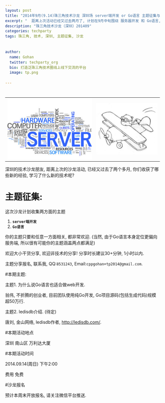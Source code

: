 ```yaml
---
layout: post
title: "2014年9月(9.14)珠三角技术沙龙 深圳场 server端开发 or Go语言 主题征集与报名"
excerpt: "  距离上次活动已经又过去两月了, 计划在9月中旬围绕 服务器开发 和 Go语言, 组织一场沙龙活动, 点击 阅读详情 提交你的分享或报名"
description: "珠三角技术沙龙（深圳）201409"
categories: techparty
tags: 珠三角, 技术, 深圳, 主题征集, 沙龙


author:
  name: Gohan
  twitter: techparty_org
  bio: 打造泛珠三角技术圈线上线下交流的平台
  image: tp.png

---
```

<h1>

</h2>
<table> 
<tr> 
<td><img src="/img/140827-server.jpg"/></td> 
<td><img src="/img/140827-golang.jpg"/></td> 
</tr> 
</table>

深圳的技术沙龙朋友, 距离上次的沙龙活动, 已经又过去了两个多月, 你们收获了哪些新的经验, 学习了什么新的技术呢?

# 主题征集:

这次沙龙计划收集两方面的主题

1. **`server端开发`**
2. **`Go语言`**

你的主题只要和任意一方面相关, 都非常欢迎.
(当然, 由于Go语言本身定位更偏向服务端, 所以很有可能你的主题涵盖两点都满足) 

欢迎大小干货分享, 欢迎非技术的分享! 分享时长建议30+分钟, 1小时以内.

主题分享报名, 联系我, QQ:`8531243`, Email:`cppgohan+tp2014@gmail.com`.

#本期主题:

主题1. 为什么说Go语言也适合做web开发.

翁伟, 不折腾的创业者, 目前团队使用纯Go开发, Go项目源码(包括生成代码)规模超50万行.

主题2. ledisdb介绍. (待定)

唐刘, 金山网络, ledisdb作者, http://ledisdb.com/.

#本期活动地点

深圳 南山区 万利达大厦

#本期活动时间

2014.09.14(周日) 下午2:00

费用 免费

#沙龙报名

预计本周末开放报名, 请关注微信平台推送.

